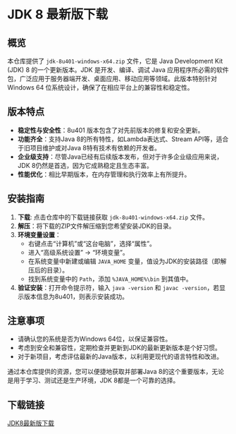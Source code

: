 # JDK 8 最新版下载

## 概览

本仓库提供了 `jdk-8u401-windows-x64.zip` 文件，它是 Java Development Kit (JDK) 8 的一个更新版本。JDK 是开发、编译、调试 Java 应用程序所必需的软件包，广泛应用于服务器端开发、桌面应用、移动应用等领域。此版本特别针对 Windows 64 位系统设计，确保了在相应平台上的兼容性和稳定性。

## 版本特点

- **稳定性与安全性**：8u401 版本包含了对先前版本的修复和安全更新。
- **功能齐全**：支持Java 8的所有特性，如Lambda表达式、Stream API等，适合于旧项目维护或对Java 8特有技术有依赖的开发者。
- **企业级支持**：尽管Java已经有后续版本发布，但对于许多企业级应用来说，JDK 8仍然是首选，因为它成熟稳定且生态丰富。
- **性能优化**：相比早期版本，在内存管理和执行效率上有所提升。

## 安装指南

1. **下载**: 点击仓库中的下载链接获取 `jdk-8u401-windows-x64.zip` 文件。
2. **解压**：将下载的ZIP文件解压缩到您希望安装JDK的目录。
3. **环境变量设置**：
   - 右键点击“计算机”或“这台电脑”，选择“属性”。
   - 进入“高级系统设置” -> “环境变量”。
   - 在系统变量中新建或编辑 `JAVA_HOME` 变量，值设为JDK的安装路径（即解压后的目录）。
   - 找到系统变量中的 `Path`，添加 `%JAVA_HOME%\bin` 到其值中。
4. **验证安装**：打开命令提示符，输入 `java -version` 和 `javac -version`，若显示版本信息为8u401，则表示安装成功。

## 注意事项

- 请确认您的系统是否为Windows 64位，以保证兼容性。
- 考虑到安全和兼容性，定期检查并更新到JDK的最新更新版本是个好习惯。
- 对于新项目，考虑评估最新的Java版本，以利用更现代的语言特性和改进。

通过本仓库提供的资源，您可以便捷地获取并部署Java 8的这个重要版本，无论是用于学习、测试还是生产环境，JDK 8都是一个可靠的选择。

## 下载链接

[JDK8最新版下载](https://pan.quark.cn/s/683a7d6052f2)